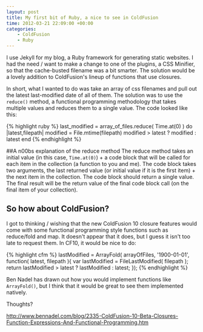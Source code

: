 ```yaml
---
layout: post
title: My first bit of Ruby, a nice to see in ColdFusion
time: 2012-03-21 22:09:00 +00:00
categories:
    - ColdFusion
    - Ruby
---
```

I use Jekyll for my blog, a Ruby framework for generating static websites. I had the need / want
to make a change to one of the plugins, a CSS Minifier, so that the cache-busted filename was
a bit smarter. The solution would be a lovely addition to ColdFusion's lineup of functions that
use closures.<!--more-->

In short, what I wanted to do was take an array of css filenames and pull out the latest last-modified 
date of all of them. The solution was to use the `reduce()` method, a functional programming methodology
that takes multiple values and reduces them to a single value. The code looked like this:

{% highlight ruby %}
last_modified = array_of_files.reduce( Time.at(0) ) do |latest,filepath|
	modified = File.mtime(filepath)
	modified > latest ? modified : latest
end
{% endhighlight %}

##A n00bs explanation of the reduce method
The reduce method takes an initial value (in this case, `Time.at(0)`) + a code block
that will be called for each item in the collection (a function to you and me). The code block 
takes two arguments, the last returned value (or initial value if it is the first item) + the next 
item in the collection. The code block should return a single value. The final result will be the 
return value of the final code block call (on the final item of your collection).

## So how about ColdFusion?
I got to thinking / wishing that the new ColdFusion 10 closure features would come with some
functional programming style functions such as reduce/fold and map. It doesn't appear that it does,
but I guess it isn't too late to request them. In CF10, it would be nice to do:

{% highlight cfm %}
<cfscript>
lastModified = ArrayFold( arrayOfFiles, '1900-01-01', function( latest, filepath ){
	var lastModified = FileLastModified( filepath );
	return lastModified > latest ? lastModified : latest;
});
</cfscript>
{% endhighlight %}

Ben Nadel has drawn out how you would implement functions like `ArrayFold()`, but I think that it would
be great to see them implemented natively.

Thoughts?

<http://www.bennadel.com/blog/2335-ColdFusion-10-Beta-Closures-Function-Expressions-And-Functional-Programming.htm>